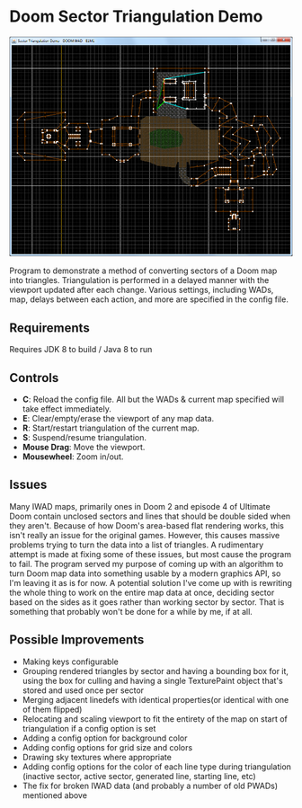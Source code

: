# Doom Sector Triangulation Demo
![The program in action](example.png)

Program to demonstrate a method of converting sectors of a Doom map into triangles. Triangulation is performed in a delayed manner with the viewport updated after each change.
Various settings, including WADs, map, delays between each action, and more are specified in the config file.

## Requirements

Requires JDK 8 to build / Java 8 to run

## Controls

- **C**: Reload the config file. All but the WADs & current map specified will take effect immediately.
- **E**: Clear/empty/erase the viewport of any map data.
- **R**: Start/restart triangulation of the current map.
- **S**: Suspend/resume triangulation.
- **Mouse Drag**: Move the viewport.
- **Mousewheel**: Zoom in/out.

## Issues

Many IWAD maps, primarily ones in Doom 2 and episode 4 of Ultimate Doom contain unclosed sectors and lines that should be double sided when they aren't.
Because of how Doom's area-based flat rendering works, this isn't really an issue for the original games.
However, this causes massive problems trying to turn the data into a list of triangles. A rudimentary attempt is made at fixing some of these issues, but most cause the program to fail.
The program served my purpose of coming up with an algorithm to turn Doom map data into something usable by a modern graphics API, so I'm leaving it as is for now.
A potential solution I've come up with is rewriting the whole thing to work on the entire map data at once, deciding sector based on the sides as it goes rather than working sector by sector.
That is something that probably won't be done for a while by me, if at all.

## Possible Improvements

- Making keys configurable
- Grouping rendered triangles by sector and having a bounding box for it, using the box for culling and having a single TexturePaint object that's stored and used once per sector
- Merging adjacent linedefs with identical properties(or identical with one of them flipped)
- Relocating and scaling viewport to fit the entirety of the map on start of triangulation if a config option is set
- Adding a config option for background color
- Adding config options for grid size and colors
- Drawing sky textures where appropriate
- Adding config options for the color of each line type during triangulation (inactive sector, active sector, generated line, starting line, etc)
- The fix for broken IWAD data (and probably a number of old PWADs) mentioned above